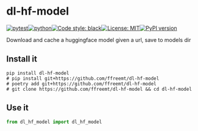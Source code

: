 # dl-hf-model
[![pytest](https://github.com/ffreemt/dl-hf-model/actions/workflows/routine-tests.yml/badge.svg)](https://github.com/ffreemt/dl-hf-model/actions)[![python](https://img.shields.io/static/v1?label=python+&message=3.8%2B&color=blue)](https://www.python.org/downloads/)[![Code style: black](https://img.shields.io/badge/code%20style-black-000000.svg)](https://github.com/psf/black)[![License: MIT](https://img.shields.io/badge/License-MIT-yellow.svg)](https://opensource.org/licenses/MIT)[![PyPI version](https://badge.fury.io/py/dl_hf_model.svg)](https://badge.fury.io/py/dl_hf_model)

Download and cache a huggingface model given a url, save to models dir

## Install it

```shell
pip install dl-hf-model
# pip install git+https://github.com/ffreemt/dl-hf-model
# poetry add git+https://github.com/ffreemt/dl-hf-model
# git clone https://github.com/ffreemt/dl-hf-model && cd dl-hf-model
```

## Use it
```python
from dl_hf_model import dl_hf_model

```
